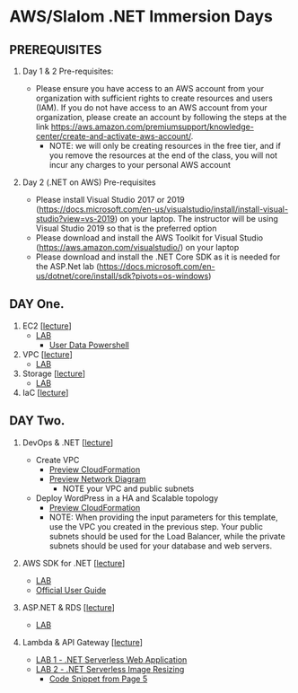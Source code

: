 # AWS/Slalom .NET Immersion Days

## PREREQUISITES
1.	Day 1 & 2 Pre-requisites:
    - Please ensure you have access to an AWS account from your organization with sufficient rights to create resources and users (IAM). If you do not have access to an AWS account from your organization, please create an account by following the steps at the link https://aws.amazon.com/premiumsupport/knowledge-center/create-and-activate-aws-account/.
        - NOTE: we will only be creating resources in the free tier, and if you remove the resources at the end of the class, you will not incur any charges to your personal AWS account

2.	Day 2 (.NET on AWS) Pre-requisites
    - Please install Visual Studio 2017 or 2019 (https://docs.microsoft.com/en-us/visualstudio/install/install-visual-studio?view=vs-2019) on your laptop. The instructor will be using Visual Studio 2019 so that is the preferred option
    - Please download and install the AWS Toolkit for Visual Studio (https://aws.amazon.com/visualstudio/) on your laptop
    - Please download and install the .NET Core SDK as it is needed for the ASP.Net lab (https://docs.microsoft.com/en-us/dotnet/core/install/sdk?pivots=os-windows)


## DAY One.

1. EC2 \[[lecture](DayOne/D1L1-LECTURE--Intro_to_Cloud_and_EC2_Overview.pdf)\]
    - [LAB](DayOne/D1L1-LAB-GUIDE--EC2_Windows_HOL.pdf)
        - [User Data Powershell](DayOne/D1L1-LAB-SCRIPT--ec2_windows_lab_userdata.txt)
2. VPC \[[lecture](DayOne/D1L2-LECTURE--Networking_in_AWS.pdf)\]
    - [LAB](DayOne/D1L2-LAB-GUIDE--VPC_HOL.pdf)
3. Storage \[[lecture](DayOne/D1L3-LECTURE--Storage_on_AWS.pdf)\]
    - [LAB](DayOne/D1L3-LAB-GUIDE--S3_HOL.pdf)
4. IaC \[[lecture](DayOne/D1L4-LECTURE--DevOps_CloudFormation_Intro.pdf)\]

## DAY Two.

1. DevOps & .NET \[[lecture](DayTwo/D2L1--LECTURE-Devops_and_.NET.pdf)\]
    - Create VPC 
      - [Preview CloudFormation](DayOne/D1L4-LAB-SCRIPT-1--vpc-public-private-immersionday.json)
      - [Preview Network Diagram](DayOne/D1L4-LAB-DIAGRAM--vpc-multiaz-reference.png)
        - NOTE your VPC and public subnets
    - Deploy WordPress in a HA and Scalable topology
      - [Preview CloudFormation](DayOne/D1L4-LAB-SCRIPT-2--wordpress-multiaz-immersionday.json)
      - NOTE: When providing the input parameters for this template, use the VPC you created in the previous step. Your public subnets should be used for the Load Balancer, while the private subnets should be used for your database and web servers.

2. AWS SDK for .NET \[[lecture](DayTwo/D2L2-LECTURE--SDK_and_Toolkit_Configuration.pdf)\]
    - [LAB](DayTwo/D2L2-LAB-GUIDE--Setup_AWS_Toolkit_for_VS.pdf)
    - [Official User Guide](https://docs.aws.amazon.com/toolkit-for-visual-studio/latest/user-guide/welcome.html)
3. ASP.NET & RDS \[[lecture](DayTwo/D2L3-LECTURE--ASP.NET_and_Amazon_RDS.pdf)\]
    - [LAB](DayTwo/D2L3-LAB-GUIDE--ASP.NET_and_Amazon_RDS.pdf)
4. Lambda & API Gateway \[[lecture](DayTwo/D2L4-LECTURE--ASP.NET_and_Lambda_API_Gateway.pdf)\]
    - [LAB 1 - .NET Serverless Web Application](DayTwo/D2L4-LAB-1-GUIDE--ASP.NET_Core_and_Serverless.pdf)
    - [LAB 2 - .NET Serverless Image Resizing](DayTwo/D2L4-LAB-2-GUIDE--NET_Core_Serveless_resize_image.pdf)
        - [Code Snippet from Page 5](DayTwo/D2L4-LAB-SCRIPT--lambda-function-handler.cs)
